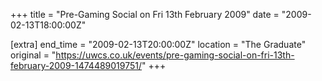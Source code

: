 +++
title = "Pre-Gaming Social on Fri 13th February 2009"
date = "2009-02-13T18:00:00Z"

[extra]
end_time = "2009-02-13T20:00:00Z"
location = "The Graduate"
original = "https://uwcs.co.uk/events/pre-gaming-social-on-fri-13th-february-2009-1474489019751/"
+++




